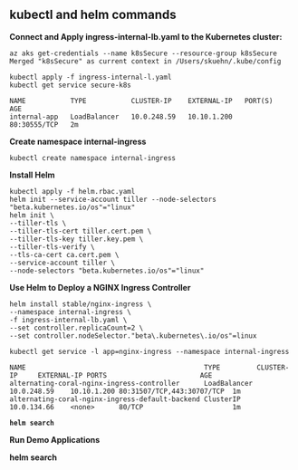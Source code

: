## kubectl and helm commands


<b>Connect and Apply ingress-internal-lb.yaml to the Kubernetes cluster:</b>

    az aks get-credentials --name k8sSecure --resource-group k8sSecure
    Merged "k8sSecure" as current context in /Users/skuehn/.kube/config
    
    kubectl apply -f ingress-internal-l.yaml
    kubectl get service secure-k8s
    
    NAME           TYPE           CLUSTER-IP    EXTERNAL-IP   PORT(S)        AGE
    internal-app   LoadBalancer   10.0.248.59   10.10.1.200    80:30555/TCP   2m

<b>Create namespace internal-ingress</b>
    
    kubectl create namespace internal-ingress
    
<b>Install Helm</b>
        
    kubectl apply -f helm.rbac.yaml
    helm init --service-account tiller --node-selectors "beta.kubernetes.io/os"="linux"
    helm init \
    --tiller-tls \
    --tiller-tls-cert tiller.cert.pem \
    --tiller-tls-key tiller.key.pem \
    --tiller-tls-verify \
    --tls-ca-cert ca.cert.pem \
    --service-account tiller \
    --node-selectors "beta.kubernetes.io/os"="linux"

<b>Use Helm to Deploy a NGINX Ingress Controller</b>
    
    helm install stable/nginx-ingress \
    --namespace internal-ingress \
    -f ingress-internal-lb.yaml \
    --set controller.replicaCount=2 \
    --set controller.nodeSelector."beta\.kubernetes\.io/os"=linux
    
    kubectl get service -l app=nginx-ingress --namespace internal-ingress
    
    NAME                                            TYPE         CLUSTER-IP     EXTERNAL-IP PORTS                       AGE
    alternating-coral-nginx-ingress-controller      LoadBalancer 10.0.248.59    10.10.1.200 80:31507/TCP,443:30707/TCP  1m
    alternating-coral-nginx-ingress-default-backend ClusterIP    10.0.134.66    <none>      80/TCP                      1m
    
<b>
    
    helm search
    
<b>Run Demo Applications</b>






helm search
